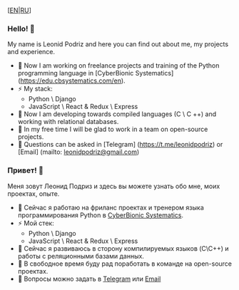 [[EN]()|[RU]()]

### Hello! 👋

My name is Leonid Podriz and here you can find out about me, my projects and experience.

- 🔭 Now I am working on freelance projects and training of the Python programming language in [CyberBionic Systematics] (https://edu.cbsystematics.com/en).
- ⚡ My stack:
   - Python \ Django
   - JavaScript \ React & Redux \ Express
- 🌱 Now I am developing towards compiled languages (C \ C ++) and working with relational databases.
- 👯 In my free time I will be glad to work in a team on open-source projects.
- 💬 Questions can be asked in [Telegram] (https://t.me/leonidpodriz) or [Email] (mailto: leonidpodriz@gmail.com)

### Привет! 👋

Меня зовут Леонид Подриз и здесь вы можете узнать обо мне, моих проектах, опыте.

- 🔭 Сейчас я работаю на фриланс проектах и тренером языка программирования Python в [CyberBionic Systematics](https://edu.cbsystematics.com/ru).
- ⚡ Мой стек:
  - Python \ Django
  - JavaScript \ React & Redux \ Express
- 🌱 Сейчас я развиваюсь в сторону компилируемых языков (C\C++) и работы с реляционными базами данных.
- 👯 В свободное время буду рад поработать в команде на open-source проектах.
- 💬 Вопросы можно задать в [Telegram](https://t.me/leonidpodriz) или [Email](mailto:leonidpodriz@gmail.com)
